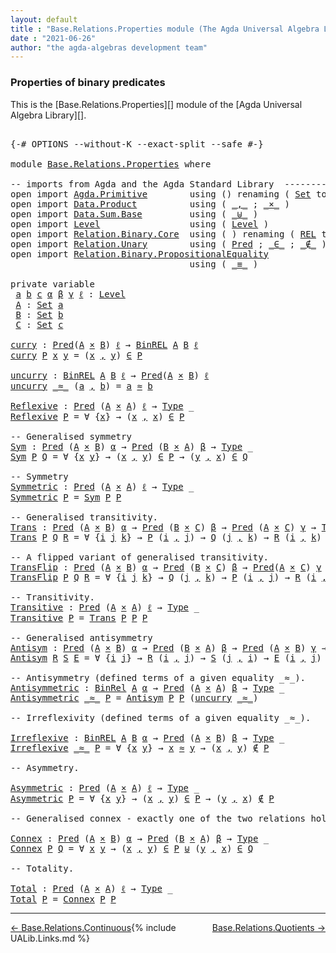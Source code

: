 ```yaml
---
layout: default
title : "Base.Relations.Properties module (The Agda Universal Algebra Library)"
date : "2021-06-26"
author: "the agda-algebras development team"
---
```


### <a id="properties-of-binary-predicates">Properties of binary predicates</a>

This is the [Base.Relations.Properties][] module of the [Agda Universal Algebra Library][].

<pre class="Agda">

<a id="359" class="Symbol">{-#</a> <a id="363" class="Keyword">OPTIONS</a> <a id="371" class="Pragma">--without-K</a> <a id="383" class="Pragma">--exact-split</a> <a id="397" class="Pragma">--safe</a> <a id="404" class="Symbol">#-}</a>

<a id="409" class="Keyword">module</a> <a id="416" href="Base.Relations.Properties.html" class="Module">Base.Relations.Properties</a> <a id="442" class="Keyword">where</a>

<a id="449" class="Comment">-- imports from Agda and the Agda Standard Library  ---------------------------------------</a>
<a id="541" class="Keyword">open</a> <a id="546" class="Keyword">import</a> <a id="553" href="Agda.Primitive.html" class="Module">Agda.Primitive</a>        <a id="575" class="Keyword">using</a> <a id="581" class="Symbol">()</a> <a id="584" class="Keyword">renaming</a> <a id="593" class="Symbol">(</a> <a id="595" href="Agda.Primitive.html#388" class="Primitive">Set</a> <a id="599" class="Symbol">to</a> <a id="602" class="Primitive">Type</a> <a id="607" class="Symbol">)</a>
<a id="609" class="Keyword">open</a> <a id="614" class="Keyword">import</a> <a id="621" href="Data.Product.html" class="Module">Data.Product</a>          <a id="643" class="Keyword">using</a> <a id="649" class="Symbol">(</a> <a id="651" href="Agda.Builtin.Sigma.html#235" class="InductiveConstructor Operator">_,_</a> <a id="655" class="Symbol">;</a> <a id="657" href="Data.Product.Base.html#1618" class="Function Operator">_×_</a> <a id="661" class="Symbol">)</a>
<a id="663" class="Keyword">open</a> <a id="668" class="Keyword">import</a> <a id="675" href="Data.Sum.Base.html" class="Module">Data.Sum.Base</a>         <a id="697" class="Keyword">using</a> <a id="703" class="Symbol">(</a> <a id="705" href="Data.Sum.Base.html#625" class="Datatype Operator">_⊎_</a> <a id="709" class="Symbol">)</a>
<a id="711" class="Keyword">open</a> <a id="716" class="Keyword">import</a> <a id="723" href="Level.html" class="Module">Level</a>                 <a id="745" class="Keyword">using</a> <a id="751" class="Symbol">(</a> <a id="753" href="Agda.Primitive.html#742" class="Postulate">Level</a> <a id="759" class="Symbol">)</a>
<a id="761" class="Keyword">open</a> <a id="766" class="Keyword">import</a> <a id="773" href="Relation.Binary.Core.html" class="Module">Relation.Binary.Core</a>  <a id="795" class="Keyword">using</a> <a id="801" class="Symbol">(</a> <a id="803" class="Symbol">)</a> <a id="805" class="Keyword">renaming</a> <a id="814" class="Symbol">(</a> <a id="816" href="Relation.Binary.Core.html#780" class="Function">REL</a> <a id="820" class="Symbol">to</a> <a id="823" class="Function">BinREL</a> <a id="830" class="Symbol">;</a> <a id="832" href="Relation.Binary.Core.html#896" class="Function">Rel</a> <a id="836" class="Symbol">to</a> <a id="839" class="Function">BinRel</a> <a id="846" class="Symbol">)</a>
<a id="848" class="Keyword">open</a> <a id="853" class="Keyword">import</a> <a id="860" href="Relation.Unary.html" class="Module">Relation.Unary</a>        <a id="882" class="Keyword">using</a> <a id="888" class="Symbol">(</a> <a id="890" href="Relation.Unary.html#1178" class="Function">Pred</a> <a id="895" class="Symbol">;</a> <a id="897" href="Relation.Unary.html#1818" class="Function Operator">_∈_</a> <a id="901" class="Symbol">;</a> <a id="903" href="Relation.Unary.html#1858" class="Function Operator">_∉_</a> <a id="907" class="Symbol">)</a>
<a id="909" class="Keyword">open</a> <a id="914" class="Keyword">import</a> <a id="921" href="Relation.Binary.PropositionalEquality.html" class="Module">Relation.Binary.PropositionalEquality</a>
                                  <a id="993" class="Keyword">using</a> <a id="999" class="Symbol">(</a> <a id="1001" href="Agda.Builtin.Equality.html#150" class="Datatype Operator">_≡_</a> <a id="1005" class="Symbol">)</a>

<a id="1008" class="Keyword">private</a> <a id="1016" class="Keyword">variable</a>
 <a id="1026" href="Base.Relations.Properties.html#1026" class="Generalizable">a</a> <a id="1028" href="Base.Relations.Properties.html#1028" class="Generalizable">b</a> <a id="1030" href="Base.Relations.Properties.html#1030" class="Generalizable">c</a> <a id="1032" href="Base.Relations.Properties.html#1032" class="Generalizable">α</a> <a id="1034" href="Base.Relations.Properties.html#1034" class="Generalizable">β</a> <a id="1036" href="Base.Relations.Properties.html#1036" class="Generalizable">γ</a> <a id="1038" href="Base.Relations.Properties.html#1038" class="Generalizable">ℓ</a> <a id="1040" class="Symbol">:</a> <a id="1042" href="Agda.Primitive.html#742" class="Postulate">Level</a>
 <a id="1049" href="Base.Relations.Properties.html#1049" class="Generalizable">A</a> <a id="1051" class="Symbol">:</a> <a id="1053" href="Agda.Primitive.html#388" class="Primitive">Set</a> <a id="1057" href="Base.Relations.Properties.html#1026" class="Generalizable">a</a>
 <a id="1060" href="Base.Relations.Properties.html#1060" class="Generalizable">B</a> <a id="1062" class="Symbol">:</a> <a id="1064" href="Agda.Primitive.html#388" class="Primitive">Set</a> <a id="1068" href="Base.Relations.Properties.html#1028" class="Generalizable">b</a>
 <a id="1071" href="Base.Relations.Properties.html#1071" class="Generalizable">C</a> <a id="1073" class="Symbol">:</a> <a id="1075" href="Agda.Primitive.html#388" class="Primitive">Set</a> <a id="1079" href="Base.Relations.Properties.html#1030" class="Generalizable">c</a>

<a id="curry"></a><a id="1082" href="Base.Relations.Properties.html#1082" class="Function">curry</a> <a id="1088" class="Symbol">:</a> <a id="1090" href="Relation.Unary.html#1178" class="Function">Pred</a><a id="1094" class="Symbol">(</a><a id="1095" href="Base.Relations.Properties.html#1049" class="Generalizable">A</a> <a id="1097" href="Data.Product.Base.html#1618" class="Function Operator">×</a> <a id="1099" href="Base.Relations.Properties.html#1060" class="Generalizable">B</a><a id="1100" class="Symbol">)</a> <a id="1102" href="Base.Relations.Properties.html#1038" class="Generalizable">ℓ</a> <a id="1104" class="Symbol">→</a> <a id="1106" href="Base.Relations.Properties.html#823" class="Function">BinREL</a> <a id="1113" href="Base.Relations.Properties.html#1049" class="Generalizable">A</a> <a id="1115" href="Base.Relations.Properties.html#1060" class="Generalizable">B</a> <a id="1117" href="Base.Relations.Properties.html#1038" class="Generalizable">ℓ</a>
<a id="1119" href="Base.Relations.Properties.html#1082" class="Function">curry</a> <a id="1125" href="Base.Relations.Properties.html#1125" class="Bound">P</a> <a id="1127" href="Base.Relations.Properties.html#1127" class="Bound">x</a> <a id="1129" href="Base.Relations.Properties.html#1129" class="Bound">y</a> <a id="1131" class="Symbol">=</a> <a id="1133" class="Symbol">(</a><a id="1134" href="Base.Relations.Properties.html#1127" class="Bound">x</a> <a id="1136" href="Agda.Builtin.Sigma.html#235" class="InductiveConstructor Operator">,</a> <a id="1138" href="Base.Relations.Properties.html#1129" class="Bound">y</a><a id="1139" class="Symbol">)</a> <a id="1141" href="Relation.Unary.html#1818" class="Function Operator">∈</a> <a id="1143" href="Base.Relations.Properties.html#1125" class="Bound">P</a>

<a id="uncurry"></a><a id="1146" href="Base.Relations.Properties.html#1146" class="Function">uncurry</a> <a id="1154" class="Symbol">:</a> <a id="1156" href="Base.Relations.Properties.html#823" class="Function">BinREL</a> <a id="1163" href="Base.Relations.Properties.html#1049" class="Generalizable">A</a> <a id="1165" href="Base.Relations.Properties.html#1060" class="Generalizable">B</a> <a id="1167" href="Base.Relations.Properties.html#1038" class="Generalizable">ℓ</a> <a id="1169" class="Symbol">→</a> <a id="1171" href="Relation.Unary.html#1178" class="Function">Pred</a><a id="1175" class="Symbol">(</a><a id="1176" href="Base.Relations.Properties.html#1049" class="Generalizable">A</a> <a id="1178" href="Data.Product.Base.html#1618" class="Function Operator">×</a> <a id="1180" href="Base.Relations.Properties.html#1060" class="Generalizable">B</a><a id="1181" class="Symbol">)</a> <a id="1183" href="Base.Relations.Properties.html#1038" class="Generalizable">ℓ</a>
<a id="1185" href="Base.Relations.Properties.html#1146" class="Function">uncurry</a> <a id="1193" href="Base.Relations.Properties.html#1193" class="Bound Operator">_≈_</a> <a id="1197" class="Symbol">(</a><a id="1198" href="Base.Relations.Properties.html#1198" class="Bound">a</a> <a id="1200" href="Agda.Builtin.Sigma.html#235" class="InductiveConstructor Operator">,</a> <a id="1202" href="Base.Relations.Properties.html#1202" class="Bound">b</a><a id="1203" class="Symbol">)</a> <a id="1205" class="Symbol">=</a> <a id="1207" href="Base.Relations.Properties.html#1198" class="Bound">a</a> <a id="1209" href="Base.Relations.Properties.html#1193" class="Bound Operator">≈</a> <a id="1211" href="Base.Relations.Properties.html#1202" class="Bound">b</a>

<a id="Reflexive"></a><a id="1214" href="Base.Relations.Properties.html#1214" class="Function">Reflexive</a> <a id="1224" class="Symbol">:</a> <a id="1226" href="Relation.Unary.html#1178" class="Function">Pred</a> <a id="1231" class="Symbol">(</a><a id="1232" href="Base.Relations.Properties.html#1049" class="Generalizable">A</a> <a id="1234" href="Data.Product.Base.html#1618" class="Function Operator">×</a> <a id="1236" href="Base.Relations.Properties.html#1049" class="Generalizable">A</a><a id="1237" class="Symbol">)</a> <a id="1239" href="Base.Relations.Properties.html#1038" class="Generalizable">ℓ</a> <a id="1241" class="Symbol">→</a> <a id="1243" href="Base.Relations.Properties.html#602" class="Primitive">Type</a> <a id="1248" class="Symbol">_</a>
<a id="1250" href="Base.Relations.Properties.html#1214" class="Function">Reflexive</a> <a id="1260" href="Base.Relations.Properties.html#1260" class="Bound">P</a> <a id="1262" class="Symbol">=</a> <a id="1264" class="Symbol">∀</a> <a id="1266" class="Symbol">{</a><a id="1267" href="Base.Relations.Properties.html#1267" class="Bound">x</a><a id="1268" class="Symbol">}</a> <a id="1270" class="Symbol">→</a> <a id="1272" class="Symbol">(</a><a id="1273" href="Base.Relations.Properties.html#1267" class="Bound">x</a> <a id="1275" href="Agda.Builtin.Sigma.html#235" class="InductiveConstructor Operator">,</a> <a id="1277" href="Base.Relations.Properties.html#1267" class="Bound">x</a><a id="1278" class="Symbol">)</a> <a id="1280" href="Relation.Unary.html#1818" class="Function Operator">∈</a> <a id="1282" href="Base.Relations.Properties.html#1260" class="Bound">P</a>

<a id="1285" class="Comment">-- Generalised symmetry</a>
<a id="Sym"></a><a id="1309" href="Base.Relations.Properties.html#1309" class="Function">Sym</a> <a id="1313" class="Symbol">:</a> <a id="1315" href="Relation.Unary.html#1178" class="Function">Pred</a> <a id="1320" class="Symbol">(</a><a id="1321" href="Base.Relations.Properties.html#1049" class="Generalizable">A</a> <a id="1323" href="Data.Product.Base.html#1618" class="Function Operator">×</a> <a id="1325" href="Base.Relations.Properties.html#1060" class="Generalizable">B</a><a id="1326" class="Symbol">)</a> <a id="1328" href="Base.Relations.Properties.html#1032" class="Generalizable">α</a> <a id="1330" class="Symbol">→</a> <a id="1332" href="Relation.Unary.html#1178" class="Function">Pred</a> <a id="1337" class="Symbol">(</a><a id="1338" href="Base.Relations.Properties.html#1060" class="Generalizable">B</a> <a id="1340" href="Data.Product.Base.html#1618" class="Function Operator">×</a> <a id="1342" href="Base.Relations.Properties.html#1049" class="Generalizable">A</a><a id="1343" class="Symbol">)</a> <a id="1345" href="Base.Relations.Properties.html#1034" class="Generalizable">β</a> <a id="1347" class="Symbol">→</a> <a id="1349" href="Base.Relations.Properties.html#602" class="Primitive">Type</a> <a id="1354" class="Symbol">_</a>
<a id="1356" href="Base.Relations.Properties.html#1309" class="Function">Sym</a> <a id="1360" href="Base.Relations.Properties.html#1360" class="Bound">P</a> <a id="1362" href="Base.Relations.Properties.html#1362" class="Bound">Q</a> <a id="1364" class="Symbol">=</a> <a id="1366" class="Symbol">∀</a> <a id="1368" class="Symbol">{</a><a id="1369" href="Base.Relations.Properties.html#1369" class="Bound">x</a> <a id="1371" href="Base.Relations.Properties.html#1371" class="Bound">y</a><a id="1372" class="Symbol">}</a> <a id="1374" class="Symbol">→</a> <a id="1376" class="Symbol">(</a><a id="1377" href="Base.Relations.Properties.html#1369" class="Bound">x</a> <a id="1379" href="Agda.Builtin.Sigma.html#235" class="InductiveConstructor Operator">,</a> <a id="1381" href="Base.Relations.Properties.html#1371" class="Bound">y</a><a id="1382" class="Symbol">)</a> <a id="1384" href="Relation.Unary.html#1818" class="Function Operator">∈</a> <a id="1386" href="Base.Relations.Properties.html#1360" class="Bound">P</a> <a id="1388" class="Symbol">→</a> <a id="1390" class="Symbol">(</a><a id="1391" href="Base.Relations.Properties.html#1371" class="Bound">y</a> <a id="1393" href="Agda.Builtin.Sigma.html#235" class="InductiveConstructor Operator">,</a> <a id="1395" href="Base.Relations.Properties.html#1369" class="Bound">x</a><a id="1396" class="Symbol">)</a> <a id="1398" href="Relation.Unary.html#1818" class="Function Operator">∈</a> <a id="1400" href="Base.Relations.Properties.html#1362" class="Bound">Q</a>

<a id="1403" class="Comment">-- Symmetry</a>
<a id="Symmetric"></a><a id="1415" href="Base.Relations.Properties.html#1415" class="Function">Symmetric</a> <a id="1425" class="Symbol">:</a> <a id="1427" href="Relation.Unary.html#1178" class="Function">Pred</a> <a id="1432" class="Symbol">(</a><a id="1433" href="Base.Relations.Properties.html#1049" class="Generalizable">A</a> <a id="1435" href="Data.Product.Base.html#1618" class="Function Operator">×</a> <a id="1437" href="Base.Relations.Properties.html#1049" class="Generalizable">A</a><a id="1438" class="Symbol">)</a> <a id="1440" href="Base.Relations.Properties.html#1038" class="Generalizable">ℓ</a> <a id="1442" class="Symbol">→</a> <a id="1444" href="Base.Relations.Properties.html#602" class="Primitive">Type</a> <a id="1449" class="Symbol">_</a>
<a id="1451" href="Base.Relations.Properties.html#1415" class="Function">Symmetric</a> <a id="1461" href="Base.Relations.Properties.html#1461" class="Bound">P</a> <a id="1463" class="Symbol">=</a> <a id="1465" href="Base.Relations.Properties.html#1309" class="Function">Sym</a> <a id="1469" href="Base.Relations.Properties.html#1461" class="Bound">P</a> <a id="1471" href="Base.Relations.Properties.html#1461" class="Bound">P</a>

<a id="1474" class="Comment">-- Generalised transitivity.</a>
<a id="Trans"></a><a id="1503" href="Base.Relations.Properties.html#1503" class="Function">Trans</a> <a id="1509" class="Symbol">:</a> <a id="1511" href="Relation.Unary.html#1178" class="Function">Pred</a> <a id="1516" class="Symbol">(</a><a id="1517" href="Base.Relations.Properties.html#1049" class="Generalizable">A</a> <a id="1519" href="Data.Product.Base.html#1618" class="Function Operator">×</a> <a id="1521" href="Base.Relations.Properties.html#1060" class="Generalizable">B</a><a id="1522" class="Symbol">)</a> <a id="1524" href="Base.Relations.Properties.html#1032" class="Generalizable">α</a> <a id="1526" class="Symbol">→</a> <a id="1528" href="Relation.Unary.html#1178" class="Function">Pred</a> <a id="1533" class="Symbol">(</a><a id="1534" href="Base.Relations.Properties.html#1060" class="Generalizable">B</a> <a id="1536" href="Data.Product.Base.html#1618" class="Function Operator">×</a> <a id="1538" href="Base.Relations.Properties.html#1071" class="Generalizable">C</a><a id="1539" class="Symbol">)</a> <a id="1541" href="Base.Relations.Properties.html#1034" class="Generalizable">β</a> <a id="1543" class="Symbol">→</a> <a id="1545" href="Relation.Unary.html#1178" class="Function">Pred</a> <a id="1550" class="Symbol">(</a><a id="1551" href="Base.Relations.Properties.html#1049" class="Generalizable">A</a> <a id="1553" href="Data.Product.Base.html#1618" class="Function Operator">×</a> <a id="1555" href="Base.Relations.Properties.html#1071" class="Generalizable">C</a><a id="1556" class="Symbol">)</a> <a id="1558" href="Base.Relations.Properties.html#1036" class="Generalizable">γ</a> <a id="1560" class="Symbol">→</a> <a id="1562" href="Base.Relations.Properties.html#602" class="Primitive">Type</a> <a id="1567" class="Symbol">_</a>
<a id="1569" href="Base.Relations.Properties.html#1503" class="Function">Trans</a> <a id="1575" href="Base.Relations.Properties.html#1575" class="Bound">P</a> <a id="1577" href="Base.Relations.Properties.html#1577" class="Bound">Q</a> <a id="1579" href="Base.Relations.Properties.html#1579" class="Bound">R</a> <a id="1581" class="Symbol">=</a> <a id="1583" class="Symbol">∀</a> <a id="1585" class="Symbol">{</a><a id="1586" href="Base.Relations.Properties.html#1586" class="Bound">i</a> <a id="1588" href="Base.Relations.Properties.html#1588" class="Bound">j</a> <a id="1590" href="Base.Relations.Properties.html#1590" class="Bound">k</a><a id="1591" class="Symbol">}</a> <a id="1593" class="Symbol">→</a> <a id="1595" href="Base.Relations.Properties.html#1575" class="Bound">P</a> <a id="1597" class="Symbol">(</a><a id="1598" href="Base.Relations.Properties.html#1586" class="Bound">i</a> <a id="1600" href="Agda.Builtin.Sigma.html#235" class="InductiveConstructor Operator">,</a> <a id="1602" href="Base.Relations.Properties.html#1588" class="Bound">j</a><a id="1603" class="Symbol">)</a> <a id="1605" class="Symbol">→</a> <a id="1607" href="Base.Relations.Properties.html#1577" class="Bound">Q</a> <a id="1609" class="Symbol">(</a><a id="1610" href="Base.Relations.Properties.html#1588" class="Bound">j</a> <a id="1612" href="Agda.Builtin.Sigma.html#235" class="InductiveConstructor Operator">,</a> <a id="1614" href="Base.Relations.Properties.html#1590" class="Bound">k</a><a id="1615" class="Symbol">)</a> <a id="1617" class="Symbol">→</a> <a id="1619" href="Base.Relations.Properties.html#1579" class="Bound">R</a> <a id="1621" class="Symbol">(</a><a id="1622" href="Base.Relations.Properties.html#1586" class="Bound">i</a> <a id="1624" href="Agda.Builtin.Sigma.html#235" class="InductiveConstructor Operator">,</a> <a id="1626" href="Base.Relations.Properties.html#1590" class="Bound">k</a><a id="1627" class="Symbol">)</a>

<a id="1630" class="Comment">-- A flipped variant of generalised transitivity.</a>
<a id="TransFlip"></a><a id="1680" href="Base.Relations.Properties.html#1680" class="Function">TransFlip</a> <a id="1690" class="Symbol">:</a> <a id="1692" href="Relation.Unary.html#1178" class="Function">Pred</a> <a id="1697" class="Symbol">(</a><a id="1698" href="Base.Relations.Properties.html#1049" class="Generalizable">A</a> <a id="1700" href="Data.Product.Base.html#1618" class="Function Operator">×</a> <a id="1702" href="Base.Relations.Properties.html#1060" class="Generalizable">B</a><a id="1703" class="Symbol">)</a> <a id="1705" href="Base.Relations.Properties.html#1032" class="Generalizable">α</a> <a id="1707" class="Symbol">→</a> <a id="1709" href="Relation.Unary.html#1178" class="Function">Pred</a> <a id="1714" class="Symbol">(</a><a id="1715" href="Base.Relations.Properties.html#1060" class="Generalizable">B</a> <a id="1717" href="Data.Product.Base.html#1618" class="Function Operator">×</a> <a id="1719" href="Base.Relations.Properties.html#1071" class="Generalizable">C</a><a id="1720" class="Symbol">)</a> <a id="1722" href="Base.Relations.Properties.html#1034" class="Generalizable">β</a> <a id="1724" class="Symbol">→</a> <a id="1726" href="Relation.Unary.html#1178" class="Function">Pred</a><a id="1730" class="Symbol">(</a><a id="1731" href="Base.Relations.Properties.html#1049" class="Generalizable">A</a> <a id="1733" href="Data.Product.Base.html#1618" class="Function Operator">×</a> <a id="1735" href="Base.Relations.Properties.html#1071" class="Generalizable">C</a><a id="1736" class="Symbol">)</a> <a id="1738" href="Base.Relations.Properties.html#1036" class="Generalizable">γ</a> <a id="1740" class="Symbol">→</a> <a id="1742" href="Base.Relations.Properties.html#602" class="Primitive">Type</a> <a id="1747" class="Symbol">_</a>
<a id="1749" href="Base.Relations.Properties.html#1680" class="Function">TransFlip</a> <a id="1759" href="Base.Relations.Properties.html#1759" class="Bound">P</a> <a id="1761" href="Base.Relations.Properties.html#1761" class="Bound">Q</a> <a id="1763" href="Base.Relations.Properties.html#1763" class="Bound">R</a> <a id="1765" class="Symbol">=</a> <a id="1767" class="Symbol">∀</a> <a id="1769" class="Symbol">{</a><a id="1770" href="Base.Relations.Properties.html#1770" class="Bound">i</a> <a id="1772" href="Base.Relations.Properties.html#1772" class="Bound">j</a> <a id="1774" href="Base.Relations.Properties.html#1774" class="Bound">k</a><a id="1775" class="Symbol">}</a> <a id="1777" class="Symbol">→</a> <a id="1779" href="Base.Relations.Properties.html#1761" class="Bound">Q</a> <a id="1781" class="Symbol">(</a><a id="1782" href="Base.Relations.Properties.html#1772" class="Bound">j</a> <a id="1784" href="Agda.Builtin.Sigma.html#235" class="InductiveConstructor Operator">,</a> <a id="1786" href="Base.Relations.Properties.html#1774" class="Bound">k</a><a id="1787" class="Symbol">)</a> <a id="1789" class="Symbol">→</a> <a id="1791" href="Base.Relations.Properties.html#1759" class="Bound">P</a> <a id="1793" class="Symbol">(</a><a id="1794" href="Base.Relations.Properties.html#1770" class="Bound">i</a> <a id="1796" href="Agda.Builtin.Sigma.html#235" class="InductiveConstructor Operator">,</a> <a id="1798" href="Base.Relations.Properties.html#1772" class="Bound">j</a><a id="1799" class="Symbol">)</a> <a id="1801" class="Symbol">→</a> <a id="1803" href="Base.Relations.Properties.html#1763" class="Bound">R</a> <a id="1805" class="Symbol">(</a><a id="1806" href="Base.Relations.Properties.html#1770" class="Bound">i</a> <a id="1808" href="Agda.Builtin.Sigma.html#235" class="InductiveConstructor Operator">,</a> <a id="1810" href="Base.Relations.Properties.html#1774" class="Bound">k</a><a id="1811" class="Symbol">)</a>

<a id="1814" class="Comment">-- Transitivity.</a>
<a id="Transitive"></a><a id="1831" href="Base.Relations.Properties.html#1831" class="Function">Transitive</a> <a id="1842" class="Symbol">:</a> <a id="1844" href="Relation.Unary.html#1178" class="Function">Pred</a> <a id="1849" class="Symbol">(</a><a id="1850" href="Base.Relations.Properties.html#1049" class="Generalizable">A</a> <a id="1852" href="Data.Product.Base.html#1618" class="Function Operator">×</a> <a id="1854" href="Base.Relations.Properties.html#1049" class="Generalizable">A</a><a id="1855" class="Symbol">)</a> <a id="1857" href="Base.Relations.Properties.html#1038" class="Generalizable">ℓ</a> <a id="1859" class="Symbol">→</a> <a id="1861" href="Base.Relations.Properties.html#602" class="Primitive">Type</a> <a id="1866" class="Symbol">_</a>
<a id="1868" href="Base.Relations.Properties.html#1831" class="Function">Transitive</a> <a id="1879" href="Base.Relations.Properties.html#1879" class="Bound">P</a> <a id="1881" class="Symbol">=</a> <a id="1883" href="Base.Relations.Properties.html#1503" class="Function">Trans</a> <a id="1889" href="Base.Relations.Properties.html#1879" class="Bound">P</a> <a id="1891" href="Base.Relations.Properties.html#1879" class="Bound">P</a> <a id="1893" href="Base.Relations.Properties.html#1879" class="Bound">P</a>

<a id="1896" class="Comment">-- Generalised antisymmetry</a>
<a id="Antisym"></a><a id="1924" href="Base.Relations.Properties.html#1924" class="Function">Antisym</a> <a id="1932" class="Symbol">:</a> <a id="1934" href="Relation.Unary.html#1178" class="Function">Pred</a> <a id="1939" class="Symbol">(</a><a id="1940" href="Base.Relations.Properties.html#1049" class="Generalizable">A</a> <a id="1942" href="Data.Product.Base.html#1618" class="Function Operator">×</a> <a id="1944" href="Base.Relations.Properties.html#1060" class="Generalizable">B</a><a id="1945" class="Symbol">)</a> <a id="1947" href="Base.Relations.Properties.html#1032" class="Generalizable">α</a> <a id="1949" class="Symbol">→</a> <a id="1951" href="Relation.Unary.html#1178" class="Function">Pred</a> <a id="1956" class="Symbol">(</a><a id="1957" href="Base.Relations.Properties.html#1060" class="Generalizable">B</a> <a id="1959" href="Data.Product.Base.html#1618" class="Function Operator">×</a> <a id="1961" href="Base.Relations.Properties.html#1049" class="Generalizable">A</a><a id="1962" class="Symbol">)</a> <a id="1964" href="Base.Relations.Properties.html#1034" class="Generalizable">β</a> <a id="1966" class="Symbol">→</a> <a id="1968" href="Relation.Unary.html#1178" class="Function">Pred</a> <a id="1973" class="Symbol">(</a><a id="1974" href="Base.Relations.Properties.html#1049" class="Generalizable">A</a> <a id="1976" href="Data.Product.Base.html#1618" class="Function Operator">×</a> <a id="1978" href="Base.Relations.Properties.html#1060" class="Generalizable">B</a><a id="1979" class="Symbol">)</a> <a id="1981" href="Base.Relations.Properties.html#1036" class="Generalizable">γ</a> <a id="1983" class="Symbol">→</a> <a id="1985" href="Base.Relations.Properties.html#602" class="Primitive">Type</a> <a id="1990" class="Symbol">_</a>
<a id="1992" href="Base.Relations.Properties.html#1924" class="Function">Antisym</a> <a id="2000" href="Base.Relations.Properties.html#2000" class="Bound">R</a> <a id="2002" href="Base.Relations.Properties.html#2002" class="Bound">S</a> <a id="2004" href="Base.Relations.Properties.html#2004" class="Bound">E</a> <a id="2006" class="Symbol">=</a> <a id="2008" class="Symbol">∀</a> <a id="2010" class="Symbol">{</a><a id="2011" href="Base.Relations.Properties.html#2011" class="Bound">i</a> <a id="2013" href="Base.Relations.Properties.html#2013" class="Bound">j</a><a id="2014" class="Symbol">}</a> <a id="2016" class="Symbol">→</a> <a id="2018" href="Base.Relations.Properties.html#2000" class="Bound">R</a> <a id="2020" class="Symbol">(</a><a id="2021" href="Base.Relations.Properties.html#2011" class="Bound">i</a> <a id="2023" href="Agda.Builtin.Sigma.html#235" class="InductiveConstructor Operator">,</a> <a id="2025" href="Base.Relations.Properties.html#2013" class="Bound">j</a><a id="2026" class="Symbol">)</a> <a id="2028" class="Symbol">→</a> <a id="2030" href="Base.Relations.Properties.html#2002" class="Bound">S</a> <a id="2032" class="Symbol">(</a><a id="2033" href="Base.Relations.Properties.html#2013" class="Bound">j</a> <a id="2035" href="Agda.Builtin.Sigma.html#235" class="InductiveConstructor Operator">,</a> <a id="2037" href="Base.Relations.Properties.html#2011" class="Bound">i</a><a id="2038" class="Symbol">)</a> <a id="2040" class="Symbol">→</a> <a id="2042" href="Base.Relations.Properties.html#2004" class="Bound">E</a> <a id="2044" class="Symbol">(</a><a id="2045" href="Base.Relations.Properties.html#2011" class="Bound">i</a> <a id="2047" href="Agda.Builtin.Sigma.html#235" class="InductiveConstructor Operator">,</a> <a id="2049" href="Base.Relations.Properties.html#2013" class="Bound">j</a><a id="2050" class="Symbol">)</a>

<a id="2053" class="Comment">-- Antisymmetry (defined terms of a given equality _≈_).</a>
<a id="Antisymmetric"></a><a id="2110" href="Base.Relations.Properties.html#2110" class="Function">Antisymmetric</a> <a id="2124" class="Symbol">:</a> <a id="2126" href="Base.Relations.Properties.html#839" class="Function">BinRel</a> <a id="2133" href="Base.Relations.Properties.html#1049" class="Generalizable">A</a> <a id="2135" href="Base.Relations.Properties.html#1032" class="Generalizable">α</a> <a id="2137" class="Symbol">→</a> <a id="2139" href="Relation.Unary.html#1178" class="Function">Pred</a> <a id="2144" class="Symbol">(</a><a id="2145" href="Base.Relations.Properties.html#1049" class="Generalizable">A</a> <a id="2147" href="Data.Product.Base.html#1618" class="Function Operator">×</a> <a id="2149" href="Base.Relations.Properties.html#1049" class="Generalizable">A</a><a id="2150" class="Symbol">)</a> <a id="2152" href="Base.Relations.Properties.html#1034" class="Generalizable">β</a> <a id="2154" class="Symbol">→</a> <a id="2156" href="Base.Relations.Properties.html#602" class="Primitive">Type</a> <a id="2161" class="Symbol">_</a>
<a id="2163" href="Base.Relations.Properties.html#2110" class="Function">Antisymmetric</a> <a id="2177" href="Base.Relations.Properties.html#2177" class="Bound Operator">_≈_</a> <a id="2181" href="Base.Relations.Properties.html#2181" class="Bound">P</a> <a id="2183" class="Symbol">=</a> <a id="2185" href="Base.Relations.Properties.html#1924" class="Function">Antisym</a> <a id="2193" href="Base.Relations.Properties.html#2181" class="Bound">P</a> <a id="2195" href="Base.Relations.Properties.html#2181" class="Bound">P</a> <a id="2197" class="Symbol">(</a><a id="2198" href="Base.Relations.Properties.html#1146" class="Function">uncurry</a> <a id="2206" href="Base.Relations.Properties.html#2177" class="Bound Operator">_≈_</a><a id="2209" class="Symbol">)</a>

<a id="2212" class="Comment">-- Irreflexivity (defined terms of a given equality _≈_).</a>

<a id="Irreflexive"></a><a id="2271" href="Base.Relations.Properties.html#2271" class="Function">Irreflexive</a> <a id="2283" class="Symbol">:</a> <a id="2285" href="Base.Relations.Properties.html#823" class="Function">BinREL</a> <a id="2292" href="Base.Relations.Properties.html#1049" class="Generalizable">A</a> <a id="2294" href="Base.Relations.Properties.html#1060" class="Generalizable">B</a> <a id="2296" href="Base.Relations.Properties.html#1032" class="Generalizable">α</a> <a id="2298" class="Symbol">→</a> <a id="2300" href="Relation.Unary.html#1178" class="Function">Pred</a> <a id="2305" class="Symbol">(</a><a id="2306" href="Base.Relations.Properties.html#1049" class="Generalizable">A</a> <a id="2308" href="Data.Product.Base.html#1618" class="Function Operator">×</a> <a id="2310" href="Base.Relations.Properties.html#1060" class="Generalizable">B</a><a id="2311" class="Symbol">)</a> <a id="2313" href="Base.Relations.Properties.html#1034" class="Generalizable">β</a> <a id="2315" class="Symbol">→</a> <a id="2317" href="Base.Relations.Properties.html#602" class="Primitive">Type</a> <a id="2322" class="Symbol">_</a>
<a id="2324" href="Base.Relations.Properties.html#2271" class="Function">Irreflexive</a> <a id="2336" href="Base.Relations.Properties.html#2336" class="Bound Operator">_≈_</a> <a id="2340" href="Base.Relations.Properties.html#2340" class="Bound">P</a> <a id="2342" class="Symbol">=</a> <a id="2344" class="Symbol">∀</a> <a id="2346" class="Symbol">{</a><a id="2347" href="Base.Relations.Properties.html#2347" class="Bound">x</a> <a id="2349" href="Base.Relations.Properties.html#2349" class="Bound">y</a><a id="2350" class="Symbol">}</a> <a id="2352" class="Symbol">→</a> <a id="2354" href="Base.Relations.Properties.html#2347" class="Bound">x</a> <a id="2356" href="Base.Relations.Properties.html#2336" class="Bound Operator">≈</a> <a id="2358" href="Base.Relations.Properties.html#2349" class="Bound">y</a> <a id="2360" class="Symbol">→</a> <a id="2362" class="Symbol">(</a><a id="2363" href="Base.Relations.Properties.html#2347" class="Bound">x</a> <a id="2365" href="Agda.Builtin.Sigma.html#235" class="InductiveConstructor Operator">,</a> <a id="2367" href="Base.Relations.Properties.html#2349" class="Bound">y</a><a id="2368" class="Symbol">)</a> <a id="2370" href="Relation.Unary.html#1858" class="Function Operator">∉</a> <a id="2372" href="Base.Relations.Properties.html#2340" class="Bound">P</a>

<a id="2375" class="Comment">-- Asymmetry.</a>

<a id="Asymmetric"></a><a id="2390" href="Base.Relations.Properties.html#2390" class="Function">Asymmetric</a> <a id="2401" class="Symbol">:</a> <a id="2403" href="Relation.Unary.html#1178" class="Function">Pred</a> <a id="2408" class="Symbol">(</a><a id="2409" href="Base.Relations.Properties.html#1049" class="Generalizable">A</a> <a id="2411" href="Data.Product.Base.html#1618" class="Function Operator">×</a> <a id="2413" href="Base.Relations.Properties.html#1049" class="Generalizable">A</a><a id="2414" class="Symbol">)</a> <a id="2416" href="Base.Relations.Properties.html#1038" class="Generalizable">ℓ</a> <a id="2418" class="Symbol">→</a> <a id="2420" href="Base.Relations.Properties.html#602" class="Primitive">Type</a> <a id="2425" class="Symbol">_</a>
<a id="2427" href="Base.Relations.Properties.html#2390" class="Function">Asymmetric</a> <a id="2438" href="Base.Relations.Properties.html#2438" class="Bound">P</a> <a id="2440" class="Symbol">=</a> <a id="2442" class="Symbol">∀</a> <a id="2444" class="Symbol">{</a><a id="2445" href="Base.Relations.Properties.html#2445" class="Bound">x</a> <a id="2447" href="Base.Relations.Properties.html#2447" class="Bound">y</a><a id="2448" class="Symbol">}</a> <a id="2450" class="Symbol">→</a> <a id="2452" class="Symbol">(</a><a id="2453" href="Base.Relations.Properties.html#2445" class="Bound">x</a> <a id="2455" href="Agda.Builtin.Sigma.html#235" class="InductiveConstructor Operator">,</a> <a id="2457" href="Base.Relations.Properties.html#2447" class="Bound">y</a><a id="2458" class="Symbol">)</a> <a id="2460" href="Relation.Unary.html#1818" class="Function Operator">∈</a> <a id="2462" href="Base.Relations.Properties.html#2438" class="Bound">P</a> <a id="2464" class="Symbol">→</a> <a id="2466" class="Symbol">(</a><a id="2467" href="Base.Relations.Properties.html#2447" class="Bound">y</a> <a id="2469" href="Agda.Builtin.Sigma.html#235" class="InductiveConstructor Operator">,</a> <a id="2471" href="Base.Relations.Properties.html#2445" class="Bound">x</a><a id="2472" class="Symbol">)</a> <a id="2474" href="Relation.Unary.html#1858" class="Function Operator">∉</a> <a id="2476" href="Base.Relations.Properties.html#2438" class="Bound">P</a>

<a id="2479" class="Comment">-- Generalised connex - exactly one of the two relations holds.</a>

<a id="Connex"></a><a id="2544" href="Base.Relations.Properties.html#2544" class="Function">Connex</a> <a id="2551" class="Symbol">:</a> <a id="2553" href="Relation.Unary.html#1178" class="Function">Pred</a> <a id="2558" class="Symbol">(</a><a id="2559" href="Base.Relations.Properties.html#1049" class="Generalizable">A</a> <a id="2561" href="Data.Product.Base.html#1618" class="Function Operator">×</a> <a id="2563" href="Base.Relations.Properties.html#1060" class="Generalizable">B</a><a id="2564" class="Symbol">)</a> <a id="2566" href="Base.Relations.Properties.html#1032" class="Generalizable">α</a> <a id="2568" class="Symbol">→</a> <a id="2570" href="Relation.Unary.html#1178" class="Function">Pred</a> <a id="2575" class="Symbol">(</a><a id="2576" href="Base.Relations.Properties.html#1060" class="Generalizable">B</a> <a id="2578" href="Data.Product.Base.html#1618" class="Function Operator">×</a> <a id="2580" href="Base.Relations.Properties.html#1049" class="Generalizable">A</a><a id="2581" class="Symbol">)</a> <a id="2583" href="Base.Relations.Properties.html#1034" class="Generalizable">β</a> <a id="2585" class="Symbol">→</a> <a id="2587" href="Base.Relations.Properties.html#602" class="Primitive">Type</a> <a id="2592" class="Symbol">_</a>
<a id="2594" href="Base.Relations.Properties.html#2544" class="Function">Connex</a> <a id="2601" href="Base.Relations.Properties.html#2601" class="Bound">P</a> <a id="2603" href="Base.Relations.Properties.html#2603" class="Bound">Q</a> <a id="2605" class="Symbol">=</a> <a id="2607" class="Symbol">∀</a> <a id="2609" href="Base.Relations.Properties.html#2609" class="Bound">x</a> <a id="2611" href="Base.Relations.Properties.html#2611" class="Bound">y</a> <a id="2613" class="Symbol">→</a> <a id="2615" class="Symbol">(</a><a id="2616" href="Base.Relations.Properties.html#2609" class="Bound">x</a> <a id="2618" href="Agda.Builtin.Sigma.html#235" class="InductiveConstructor Operator">,</a> <a id="2620" href="Base.Relations.Properties.html#2611" class="Bound">y</a><a id="2621" class="Symbol">)</a> <a id="2623" href="Relation.Unary.html#1818" class="Function Operator">∈</a> <a id="2625" href="Base.Relations.Properties.html#2601" class="Bound">P</a> <a id="2627" href="Data.Sum.Base.html#625" class="Datatype Operator">⊎</a> <a id="2629" class="Symbol">(</a><a id="2630" href="Base.Relations.Properties.html#2611" class="Bound">y</a> <a id="2632" href="Agda.Builtin.Sigma.html#235" class="InductiveConstructor Operator">,</a> <a id="2634" href="Base.Relations.Properties.html#2609" class="Bound">x</a><a id="2635" class="Symbol">)</a> <a id="2637" href="Relation.Unary.html#1818" class="Function Operator">∈</a> <a id="2639" href="Base.Relations.Properties.html#2603" class="Bound">Q</a>

<a id="2642" class="Comment">-- Totality.</a>

<a id="Total"></a><a id="2656" href="Base.Relations.Properties.html#2656" class="Function">Total</a> <a id="2662" class="Symbol">:</a> <a id="2664" href="Relation.Unary.html#1178" class="Function">Pred</a> <a id="2669" class="Symbol">(</a><a id="2670" href="Base.Relations.Properties.html#1049" class="Generalizable">A</a> <a id="2672" href="Data.Product.Base.html#1618" class="Function Operator">×</a> <a id="2674" href="Base.Relations.Properties.html#1049" class="Generalizable">A</a><a id="2675" class="Symbol">)</a> <a id="2677" href="Base.Relations.Properties.html#1038" class="Generalizable">ℓ</a> <a id="2679" class="Symbol">→</a> <a id="2681" href="Base.Relations.Properties.html#602" class="Primitive">Type</a> <a id="2686" class="Symbol">_</a>
<a id="2688" href="Base.Relations.Properties.html#2656" class="Function">Total</a> <a id="2694" href="Base.Relations.Properties.html#2694" class="Bound">P</a> <a id="2696" class="Symbol">=</a> <a id="2698" href="Base.Relations.Properties.html#2544" class="Function">Connex</a> <a id="2705" href="Base.Relations.Properties.html#2694" class="Bound">P</a> <a id="2707" href="Base.Relations.Properties.html#2694" class="Bound">P</a>
</pre>

-----------------------------------------------

<span style="float:left;">[← Base.Relations.Continuous](Base.Relations.Continuous.html)</span>
<span style="float:right;">[Base.Relations.Quotients →](Base.Relations.Quotients.html)</span>

{% include UALib.Links.md %}
